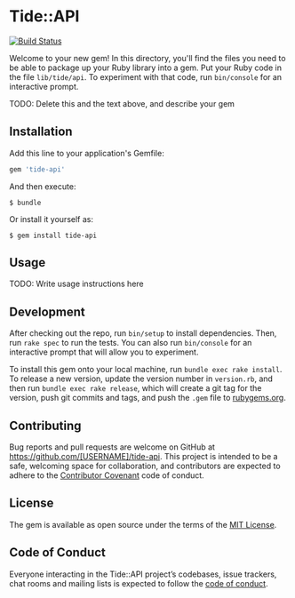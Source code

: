 # Tide::API

[![Build Status](https://travis-ci.org/wilsonsilva/tide-api.svg?branch=master)](https://travis-ci.org/wilsonsilva/tide-api)

Welcome to your new gem! In this directory, you'll find the files you need to be able to package up your Ruby library into a gem. Put your Ruby code in the file `lib/tide/api`. To experiment with that code, run `bin/console` for an interactive prompt.

TODO: Delete this and the text above, and describe your gem

## Installation

Add this line to your application's Gemfile:

```ruby
gem 'tide-api'
```

And then execute:

    $ bundle

Or install it yourself as:

    $ gem install tide-api

## Usage

TODO: Write usage instructions here

## Development

After checking out the repo, run `bin/setup` to install dependencies. Then, run `rake spec` to run the tests. You can also run `bin/console` for an interactive prompt that will allow you to experiment.

To install this gem onto your local machine, run `bundle exec rake install`. To release a new version, update the version number in `version.rb`, and then run `bundle exec rake release`, which will create a git tag for the version, push git commits and tags, and push the `.gem` file to [rubygems.org](https://rubygems.org).

## Contributing

Bug reports and pull requests are welcome on GitHub at https://github.com/[USERNAME]/tide-api. This project is intended to be a safe, welcoming space for collaboration, and contributors are expected to adhere to the [Contributor Covenant](http://contributor-covenant.org) code of conduct.

## License

The gem is available as open source under the terms of the [MIT License](https://opensource.org/licenses/MIT).

## Code of Conduct

Everyone interacting in the Tide::API project’s codebases, issue trackers, chat rooms and mailing lists is expected to follow the [code of conduct](https://github.com/[USERNAME]/tide-api/blob/master/CODE_OF_CONDUCT.md).
